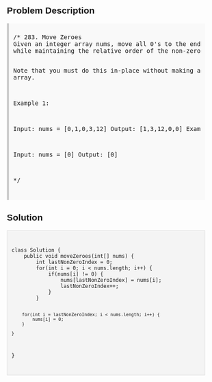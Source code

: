 <style>
  body { font-family: Arial, sans-serif; }
  .container { max-width: 600px; margin: auto; padding: 20px; }
  .comment-block { background-color: #f9f9f9; padding: 10px; border-left: 5px solid #ccc; }
  .code-block { background-color: #f4f4f4; padding: 10px; border: 1px solid #ddd; }
</style>

<div class='container'>
<h2>Problem Description</h2>
<div class='comment-block'>
<pre>
/* 283. Move Zeroes
Given an integer array nums, move all 0's to the end of it 
while maintaining the relative order of the non-zero elements.

Note that you must do this in-place without making a copy of the array.

 

Example 1:

Input: nums = [0,1,0,3,12]
Output: [1,3,12,0,0]
Example 2:

Input: nums = [0]
Output: [0]

*/
</pre>
</div>

<h2>Solution</h2>
<div class='code-block'>
<pre><code class='language-java'>
class Solution {
    public void moveZeroes(int[] nums) {
        int lastNonZeroIndex = 0;
        for(int i = 0; i < nums.length; i++) {
            if(nums[i] != 0) {
                nums[lastNonZeroIndex] = nums[i];
                lastNonZeroIndex++;
            }
        }
        
        for(int i = lastNonZeroIndex; i < nums.length; i++) {
            nums[i] = 0;
        }
        
    }
}
</code></pre>
</div>
</div>
